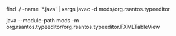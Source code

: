 

find ./ -name '*.java' | xargs javac -d mods/org.rsantos.typeeditor



 
java --module-path mods -m org.rsantos.typeeditor/org.rsantos.typeeditor.FXMLTableView
 
 
